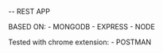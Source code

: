 -- REST APP

BASED ON:
    - MONGODB
    - EXPRESS
    - NODE

Tested with chrome extension:
    - POSTMAN